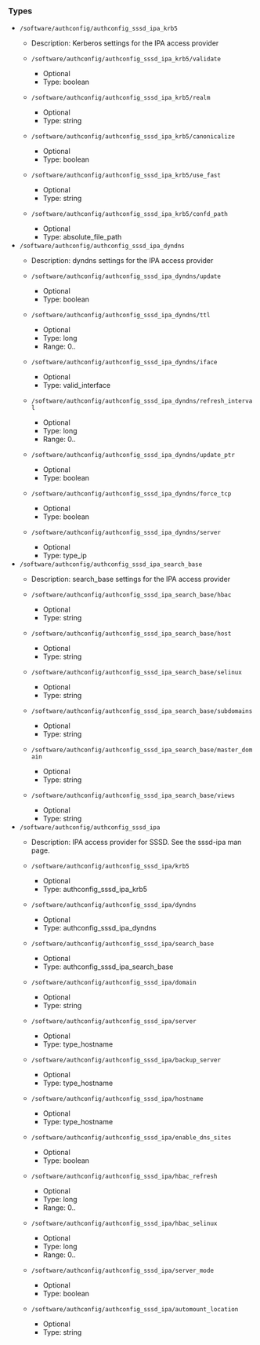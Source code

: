 
### Types

 - `/software/authconfig/authconfig_sssd_ipa_krb5`
    - Description: 
    Kerberos settings for the IPA access provider

    - `/software/authconfig/authconfig_sssd_ipa_krb5/validate`
        - Optional
        - Type: boolean
    - `/software/authconfig/authconfig_sssd_ipa_krb5/realm`
        - Optional
        - Type: string
    - `/software/authconfig/authconfig_sssd_ipa_krb5/canonicalize`
        - Optional
        - Type: boolean
    - `/software/authconfig/authconfig_sssd_ipa_krb5/use_fast`
        - Optional
        - Type: string
    - `/software/authconfig/authconfig_sssd_ipa_krb5/confd_path`
        - Optional
        - Type: absolute_file_path
 - `/software/authconfig/authconfig_sssd_ipa_dyndns`
    - Description: 
    dyndns settings for the IPA access provider

    - `/software/authconfig/authconfig_sssd_ipa_dyndns/update`
        - Optional
        - Type: boolean
    - `/software/authconfig/authconfig_sssd_ipa_dyndns/ttl`
        - Optional
        - Type: long
        - Range: 0..
    - `/software/authconfig/authconfig_sssd_ipa_dyndns/iface`
        - Optional
        - Type: valid_interface
    - `/software/authconfig/authconfig_sssd_ipa_dyndns/refresh_interval`
        - Optional
        - Type: long
        - Range: 0..
    - `/software/authconfig/authconfig_sssd_ipa_dyndns/update_ptr`
        - Optional
        - Type: boolean
    - `/software/authconfig/authconfig_sssd_ipa_dyndns/force_tcp`
        - Optional
        - Type: boolean
    - `/software/authconfig/authconfig_sssd_ipa_dyndns/server`
        - Optional
        - Type: type_ip
 - `/software/authconfig/authconfig_sssd_ipa_search_base`
    - Description: 
    search_base settings for the IPA access provider

    - `/software/authconfig/authconfig_sssd_ipa_search_base/hbac`
        - Optional
        - Type: string
    - `/software/authconfig/authconfig_sssd_ipa_search_base/host`
        - Optional
        - Type: string
    - `/software/authconfig/authconfig_sssd_ipa_search_base/selinux`
        - Optional
        - Type: string
    - `/software/authconfig/authconfig_sssd_ipa_search_base/subdomains`
        - Optional
        - Type: string
    - `/software/authconfig/authconfig_sssd_ipa_search_base/master_domain`
        - Optional
        - Type: string
    - `/software/authconfig/authconfig_sssd_ipa_search_base/views`
        - Optional
        - Type: string
 - `/software/authconfig/authconfig_sssd_ipa`
    - Description: 
    IPA access provider for SSSD.  See the sssd-ipa man page.

    - `/software/authconfig/authconfig_sssd_ipa/krb5`
        - Optional
        - Type: authconfig_sssd_ipa_krb5
    - `/software/authconfig/authconfig_sssd_ipa/dyndns`
        - Optional
        - Type: authconfig_sssd_ipa_dyndns
    - `/software/authconfig/authconfig_sssd_ipa/search_base`
        - Optional
        - Type: authconfig_sssd_ipa_search_base
    - `/software/authconfig/authconfig_sssd_ipa/domain`
        - Optional
        - Type: string
    - `/software/authconfig/authconfig_sssd_ipa/server`
        - Optional
        - Type: type_hostname
    - `/software/authconfig/authconfig_sssd_ipa/backup_server`
        - Optional
        - Type: type_hostname
    - `/software/authconfig/authconfig_sssd_ipa/hostname`
        - Optional
        - Type: type_hostname
    - `/software/authconfig/authconfig_sssd_ipa/enable_dns_sites`
        - Optional
        - Type: boolean
    - `/software/authconfig/authconfig_sssd_ipa/hbac_refresh`
        - Optional
        - Type: long
        - Range: 0..
    - `/software/authconfig/authconfig_sssd_ipa/hbac_selinux`
        - Optional
        - Type: long
        - Range: 0..
    - `/software/authconfig/authconfig_sssd_ipa/server_mode`
        - Optional
        - Type: boolean
    - `/software/authconfig/authconfig_sssd_ipa/automount_location`
        - Optional
        - Type: string
